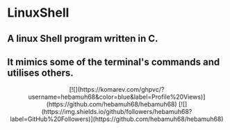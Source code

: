# LinuxShell

## A linux Shell program written  in C.
## It mimics some of the terminal's commands and utilises others.

<div align="center">
      [![](https://komarev.com/ghpvc/?username=hebamuh68&color=blue&label=Profile%20Views)](https://github.com/hebamuh68/hebamuh68)
  [![](https://img.shields.io/github/followers/hebamuh68?label=GitHub%20Followers)](https://github.com/hebamuh68/hebamuh68)
</div>


